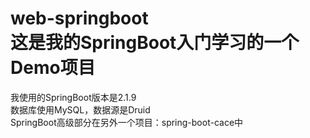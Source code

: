 # web-springboot<br>这是我的SpringBoot入门学习的一个Demo项目

我使用的SpringBoot版本是2.1.9<br>
数据库使用MySQL，数据源是Druid<br>
SpringBoot高级部分在另外一个项目：spring-boot-cace中
